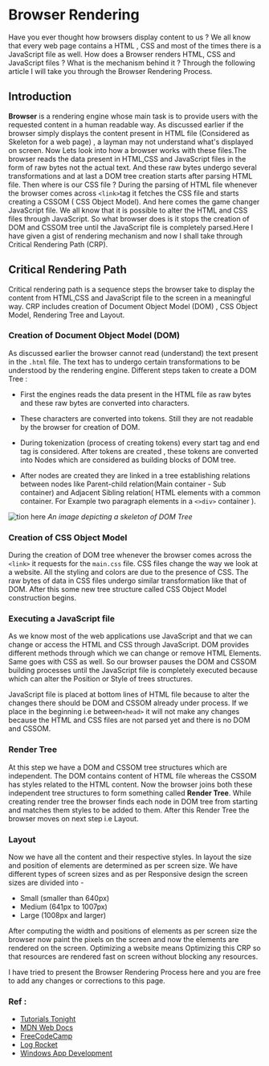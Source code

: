 ﻿   #                                          Browser Rendering
Have you ever thought how browsers display content to us ? We all know that every web page contains a HTML , CSS and most of the times there is a JavaScript file as well. How  does a Browser renders HTML, CSS and JavaScript files ? What is the mechanism behind it ? Through the following article I will take you through the Browser Rendering Process.

## Introduction
 **Browser**  is a rendering engine whose main task is to provide users with the requested content in a human readable way. As discussed earlier if the browser simply displays the content present in HTML file (Considered as Skeleton for a web page) , a layman may not understand what's displayed on screen.
 Now Lets look into how a browser works with these files.The browser reads the data present in HTML,CSS and JavaScript files in the form of raw bytes not the actual text. And these raw bytes undergo several transformations and at last a DOM tree creation starts after parsing HTML file. Then where is our CSS file ? During the parsing of HTML file whenever the browser comes across `<link>`tag it  fetches the CSS file and  starts creating a CSSOM ( CSS Object Model).  And here comes the game changer JavaScript file. We all know that it is possible to alter the HTML and CSS files through JavaScript. So what browser does is it stops the creation of DOM and CSSOM tree until the JavaScript file is completely parsed.Here I have given a gist of rendering mechanism and now I shall take through Critical Rendering Path (CRP).

## Critical Rendering Path
Critical rendering path is a sequence steps the browser take to display the content from HTML,CSS and JavaScript file to the screen in a meaningful way. CRP includes creation of Document Object Model (DOM) , CSS Object Model, Rendering Tree and Layout.

### Creation of Document Object Model (DOM)
As discussed earlier the browser cannot read (understand) the text present in the `.html` file. The text has to undergo certain transformations to be understood by the rendering engine. 
Different steps taken to create a DOM Tree :

 - First the engines reads the data present in the HTML file as raw bytes and these raw bytes are converted into characters.

- These characters are converted into tokens. Still they are not readable by the browser for creation of DOM.
- During tokenization (process of creating tokens) every start tag and end tag is considered. After tokens are created , these tokens are converted into Nodes which are considered as building blocks of DOM tree. 
- After nodes are created they are linked in a tree establishing relations between nodes like Parent-child relation(Main container - Sub container) and Adjacent Sibling relation( HTML elements with a common container. For Example two paragraph elements in a `<>div>` container ).

![tion here](https://www.tutorialstonight.com/assets/js/dom-tutorial.webp) *An image depicting a skeleton of DOM Tree*

### Creation of CSS Object Model
During the creation of DOM tree whenever the browser comes across the `<link>` it requests for the `main.css` file. CSS files change the way we look at a website. All the styling and colors are due to the presence of CSS.  The raw bytes of data in CSS files undergo similar transformation like that  of DOM. After this some new tree structure called CSS Object Model construction begins.

### Executing a JavaScript file
As we know most of the web applications use JavaScript and that we can change or access the HTML and CSS through JavaScript. DOM provides different methods through which we can change or remove HTML Elements. Same goes with CSS as well. So our browser pauses the DOM and CSSOM building processes until the JavaScript file is completely executed because which can alter the Position or Style of trees structures.

JavaScript file is placed at bottom lines of HTML file because to alter the changes there should be DOM and CSSOM already under process. If we place in the beginning i.e between`<head>` it will not make any changes because the HTML and CSS files are not parsed yet and there is no DOM and CSSOM.

### Render Tree
At this step we have a DOM and CSSOM tree structures which are independent. The DOM contains content of HTML file whereas the CSSOM has styles related to the HTML content. Now the browser joins both these independent tree structures to form something called **Render Tree**. 
While creating render tree the browser finds each node in DOM tree from starting and matches them styles to be added to them. 
After this Render Tree the browser moves on next step i.e Layout.

### Layout
Now we have all the content and their respective styles. In layout the size and position of elements are determined as per screen size. We have different types of screen sizes and as per Responsive design the screen sizes are divided into -   
-   Small (smaller than 640px)
-   Medium (641px to 1007px)
-   Large (1008px and larger)

After computing the width and positions of elements  as per screen size the browser now paint the pixels on the screen and now the elements are rendered on the screen. Optimizing a website means Optimizing this CRP so that resources are rendered fast on screen without blocking any resources.

I have tried to present the Browser Rendering Process here and you are free to add any changes or corrections to this page.
 
 ### Ref :
 - [Tutorials Tonight](https://www.tutorialstonight.com/js/js-dom-introduction.php)
 - [MDN Web Docs](https://developer.mozilla.org/en-US/docs/Web/Performance/Critical_rendering_path#optimizing_for_crp)
 - [FreeCodeCamp](https://www.freecodecamp.org/news/web-application-security-understanding-the-browser-5305ed2f1dac/)
 - [Log Rocket](https://blog.logrocket.com/how-browser-rendering-works-behind-scenes/)
 - [Windows App Development](https://docs.microsoft.com/en-us/windows/apps/design/layout/screen-sizes-and-breakpoints-for-responsive-design)



 

